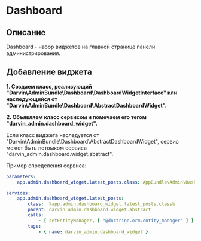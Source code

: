 Dashboard
=========

## Описание

Dashboard - набор виджетов на главной странице панели администрирования.

## Добавление виджета

**1. Создаем класс, реализующий "Darvin\AdminBundle\Dashboard\DashboardWidgetInterface" или наследующийся от
 "Darvin\AdminBundle\Dashboard\AbstractDashboardWidget".**

**2. Объявляем класс сервисом и помечаем его тегом "darvin_admin.dashboard_widget".**

Если класс виджета наследуется от
 "Darvin\AdminBundle\Dashboard\AbstractDashboardWidget", сервис может быть потомком сервиса
 "darvin_admin.dashboard.widget.abstract".

Пример определения сервиса:

```yaml
parameters:
    app.admin.dashboard_widget.latest_posts.class: AppBundle\Admin\Dashboard\LatestPostsWidget

services:
    app.admin.dashboard_widget.latest_posts:
        class:  %app.admin.dashboard_widget.latest_posts.class%
        parent: darvin_admin.dashboard.widget.abstract
        calls:
            - [ setEntityManager, [ "@doctrine.orm.entity_manager" ] ]
        tags:
            - { name: darvin_admin.dashboard_widget }
```
